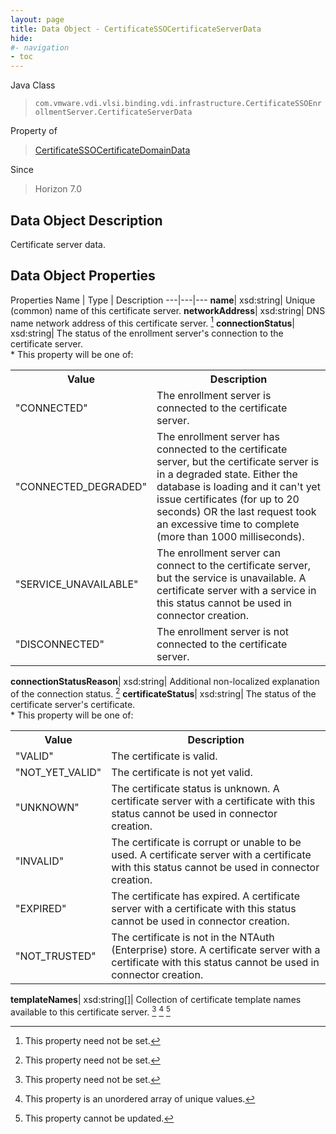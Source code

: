 ```yaml
---
layout: page
title: Data Object - CertificateSSOCertificateServerData
hide:
#- navigation
- toc
---
```






Java Class
> `com.vmware.vdi.vlsi.binding.vdi.infrastructure.CertificateSSOEnrollmentServer.CertificateServerData`

Property of
> [CertificateSSOCertificateDomainData](vdi.infrastructure.CertificateSSOEnrollmentServer.DomainData.md#field_detail)

Since
> Horizon 7.0


## Data Object Description

Certificate server data.

## Data Object Properties
Properties
Name |  Type |  Description
---|---|---
**name**|  xsd:string|  Unique (common) name of this certificate server.
**networkAddress**|  xsd:string|  DNS name network address of this certificate server. [^1]
**connectionStatus**|  xsd:string|  The status of the enrollment server's connection to the certificate server.<br>* This property will be one of:<br><table><tr><th>Value</th><th>Description</th></tr><tr><td>"CONNECTED"</td><td>The enrollment server is connected to the certificate server.</td></tr><tr><td>"CONNECTED_DEGRADED"</td><td>The enrollment server has connected to the certificate server, but the certificate server is in a degraded state. Either the database is loading and it can't yet issue certificates (for up to 20 seconds) OR the last request took an excessive time to complete (more than 1000 milliseconds).</td></tr><tr><td>"SERVICE_UNAVAILABLE"</td><td>The enrollment server can connect to the certificate server, but the service is unavailable. A certificate server with a service in this status cannot be used in connector creation.</td></tr><tr><td>"DISCONNECTED"</td><td>The enrollment server is not connected to the certificate server.</td></tr></table>
**connectionStatusReason**|  xsd:string|  Additional non-localized explanation of the connection status. [^1]
**certificateStatus**|  xsd:string|  The status of the certificate server's certificate.<br>* This property will be one of:<br><table><tr><th>Value</th><th>Description</th></tr><tr><td>"VALID"</td><td>The certificate is valid.</td></tr><tr><td>"NOT_YET_VALID"</td><td>The certificate is not yet valid.</td></tr><tr><td>"UNKNOWN"</td><td>The certificate status is unknown. A certificate server with a certificate with this status cannot be used in connector creation.</td></tr><tr><td>"INVALID"</td><td>The certificate is corrupt or unable to be used. A certificate server with a certificate with this status cannot be used in connector creation.</td></tr><tr><td>"EXPIRED"</td><td>The certificate has expired. A certificate server with a certificate with this status cannot be used in connector creation.</td></tr><tr><td>"NOT_TRUSTED"</td><td>The certificate is not in the NTAuth (Enterprise) store. A certificate server with a certificate with this status cannot be used in connector creation.</td></tr></table>
**templateNames**|  xsd:string[]|  Collection of certificate template names available to this certificate server. [^1] [^14] [^2]
 


 


[^1]: This property need not be set.
[^2]: This property cannot be updated.
[^14]: This property is an unordered array of unique values.